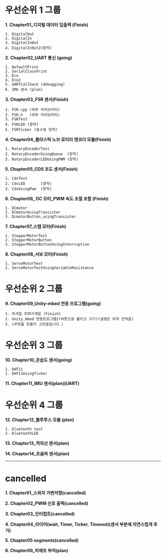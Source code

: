 # 우선순위 1 그룹
**1. Chapter01_디지털 데이터 입출력 (Finish)**

    1. DigitalOut
    2. DigitalIn
    3. DigitalInOut
    4. DigitalInOut2(창작)
**2. Chapter02_UART 통신 (going)**

    1. DefaultPrint
    2. SerialClassPrint
    3. Eco
    4. Eco2
    5. UARTCallback (debugging)
    6. IMU 센서 (plan)
**3. Chapter03_FSR 센서(Finish)**

    1. FSR.cpp (외부 라이브러리)
    2. FSR.h   (외부 라이브러리)
    3. FSRTest
    4. FSRLED (창작)
    5. FSRTicker (동수형 창작)

**4. Chapter04_플라스틱 노브 로터리 엔코더 모듈(Finish)**

    1. RotaryEncoderTest
    2. RotaryEncoderUsingQueue  (창작)
    3. RotaryEncoderLEDUsingPWM (창작)

**5. Chapter05_CDS 조도 센서(Finish)**

    1. CdsTest
    2. CdsLED       (창작)
    3. CdsUsingPwm  (창작)

**6. Chapter06_ DC 모터_PWM 속도 조절 포함 (Finish)**

    1. DCmotor
    2. DCmotorUsingTransister
    3. DcmotorButton_usingTransister

**7. Chapter07_스텝 모터(Finish)**

    1. StepperMotorTest
    2. StepperMotorButton
    3. StepperMotorButtonUsingInterruption

**8. Chapter08_서보 모터(Finish)**

    1. ServoMotorTest
    2. ServoMotorTestUsingVariableResistance

# 우선순위 2 그룹

**9. Chapter09_Unity-mbed 연동 프로그램(going)**

    1. 미사일 피하기게임 (Finish)
    2. Unity_mbed 연동프로그램1(버튼으로 불키고 끄기)(설명은 아직 안적음)
    3. (무엇을 만들지 고민중입니다.)

# 우선순위 3 그룹

**10. Chapter10_온습도 센서(going)**

    1. DHT11
    2. DHT11UsingTicker

**11. Chapter11_IMU 센서(plan)(UART)**

# 우선순위 4 그룹

**12. Chapter12_블루투스 모듈 (plan)**

    1. bluetooth test
    2. bluetoothLED

**13. Chapter13_적외선 센서(plan)**

**14. Chapter14_초음파 센서(plan)**

------------
# cancelled

**1. Chapter01_스위치 가변저항(cancelled)**

**2. Chapter02_PWM 신호 출력(cancelled)**

**3. Chapter03_인터럽트(cancelled)**

**4. Chapter04_타이머(wait, Timer, Ticker, Timeout)(센서 부분에 자연스럽게 추가)**

**5. Chapter05 segments(cancelled)**

**6. Chapter06_피에조 부저(plan)**
